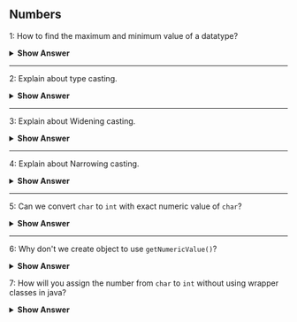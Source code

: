 ## Numbers

1: How to find the maximum and minimum value of a datatype?
<details>
<summary><b> Show Answer </b></summary>

- To find the maximum value of a data type, we have to use the corresponding wrapper class and their staic variable `MAX_VALUE`.
- For minivalue, we can use `MIN_VALUE`.
**Eaxmple**
``` java
public class Main {
	public static void main(String[] args) {
		int i = Integer.MAX_VALUE;
		System.out.println(i);
	}
}
```
The output for the code line is given by,
```
2147483647
```
>It gives the maximum value of `int` datatype.
</details>

---

2:  Explain about type casting.
<details>
<summary><b> Show Answer </b></summary>

- Type casting is the process changing from primitive datatype to another type.
- There are two types of type casting
    - Widening Casting
    - Norrowing Casting
</details>

---

3:  Explain about Widening casting.
<details>
<summary><b> Show Answer </b></summary>

- Widening casting also called implicit type casting is the process changing from smaller datatype to larger datatype.
- The convertion is done automatically.
**Example**
``` java
public class Main {
	public static void main(String[] args) {
	    int i = 9;
	    float f = i;
	    System.out.println(f); //9.0
	}
}

```
- In the above example, the variable `f` is assigned as `i` where the value is `9`. Now the value of `f` is `9.0`. Here the `int` value is automatically converted into `float`.
</details>

---

4:  Explain about Narrowing casting.
<details>
<summary><b> Show Answer </b></summary>

- Narrowing casting also called explicit type casting is the process changing from larger datatype to smaller datatype.
- The convertion is done manually. We have specify the datatype.
**Example**
``` java
public class Main {
	public static void main(String[] args) {
	    float f = 9.84f;
	    int i = (int)f;
	    System.out.println(i);  //9
	}
}
```
- In the above example, the variable `i` is assigned as `f` where the value is `9.84`. Now the value of `i` is `9`. Here the `float` value is manually converted into `int`. We have to specify the name manually.
</details>

---

5: Can we convert `char` to `int` with exact numeric value of `char`?
<details>
<summary><b> Show Answer </b></summary>

> Yes, we can convert `char` to `int` with exact numeric value using wrapper class.
``` java
public class Main {
	public static void main(String[] args) {
		char c = '9'; 
		int i = Character.getNumericValue(c);
		System.out.println(i); //9
	}
}
```
- In the above code, the method `Character.getNumericValue(c)` gets the numeric value.
</details>

---

6: Why don't we create object to use `getNumericValue()`?
<details>
<summary><b> Show Answer </b></summary>

> `getNumericValue` is a static method of `Character` wrapper class. For static methods, we don't object need objects to access it.
</details>

7:  How will you assign the number from `char` to `int` without using wrapper classes in java?
<details>
<summary><b> Show Answer </b></summary>

  - If we directly assign the value of `char` to `int`, it will assign the ascii value. Therefore we have subract `48` to get the integer value.
    **Example**
    ``` java
    public class Main {
	public static void main(String[] args) {
		char c = '9'; 
		int i = c - 48; // ascii value of 9 is 57.
		System.out.println(i); // 9
	}
    }
    ```
    - In the above code, the value of c is automatcally converted into `57` integer value that is ascii value.
    - Then the subtraction is done to get `9`.
  
  
</details>

